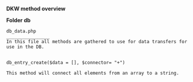 **DKW method overview**

**Folder db**
    
    db_data.php
    ________________
    In this file all methods are gathered to use for data transfers for use in the DB.
    
    
    db_entry_create($data = [], $connector= "+")
    
    This method will connect all elements from an array to a string.
